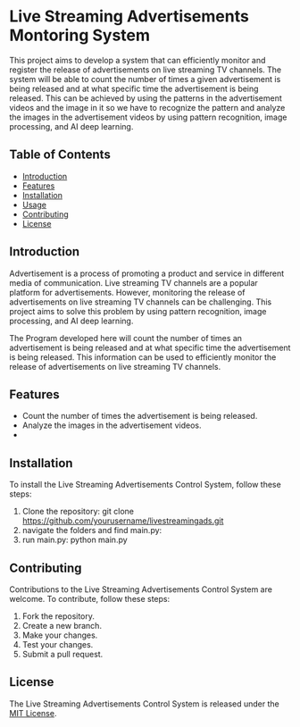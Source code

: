 # Live Streaming Advertisements Montoring System

This project aims to develop a system that can efficiently monitor and register the release of advertisements on live streaming TV channels. The system will be able to count the number of times a given advertisement is being released and at what specific time the advertisement is being released. This can be achieved by using the patterns in the advertisement videos and the image in it so we have to recognize the pattern and analyze the images in the advertisement videos by using pattern recognition, image processing, and AI deep learning.

## Table of Contents

- [Introduction](#introduction)
- [Features](#features)
- [Installation](#installation)
- [Usage](#usage)
- [Contributing](#contributing)
- [License](#license)

## Introduction

Advertisement is a process of promoting a product and service in different media of communication. Live streaming TV channels are a popular platform for advertisements. However, monitoring the release of advertisements on live streaming TV channels can be challenging. This project aims to solve this problem by using pattern recognition, image processing, and AI deep learning.

The Program developed here will count the number of times an advertisement is being released and at what specific time the advertisement is being released. This information can be used to efficiently monitor the release of advertisements on live streaming TV channels.

## Features

- Count the number of times the advertisement is being released.
- Analyze the images in the advertisement videos.
- 
## Installation
To install the Live Streaming Advertisements Control System, follow these steps:

1. Clone the repository:
    git clone https://github.com/yourusername/livestreamingads.git
2. navigate the folders and find main.py:
4. run main.py:
    python main.py

## Contributing

Contributions to the Live Streaming Advertisements Control System are welcome. To contribute, follow these steps:

1. Fork the repository.
2. Create a new branch.
3. Make your changes.
4. Test your changes.
5. Submit a pull request.

## License

The Live Streaming Advertisements Control System is released under the [MIT License](https://opensource.org/licenses/MIT).

